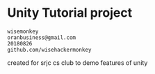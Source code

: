 # Unity Tutorial project
```
wisemonkey
oranbusiness@gmail.com
20180826
github.com/wisehackermonkey
```
created for srjc cs club to demo features of unity
